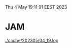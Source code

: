 Thu  4 May 19:11:01 EEST 2023
# JAM
<a href='./cache/202305/04_19.log'>./cache/202305/04_19.log</a>
